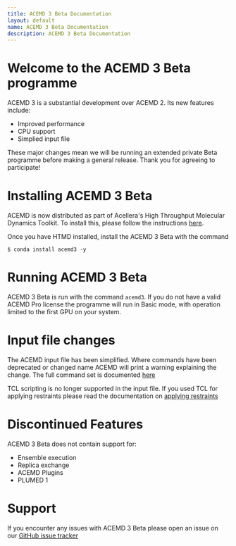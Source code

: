 ```yaml
---
title: ACEMD 3 Beta Documentation
layout: default
name: ACEMD 3 Beta Documentation
description: ACEMD 3 Beta Documentation
---
```


# Welcome to the ACEMD 3 Beta programme

ACEMD 3 is a substantial development over ACEMD 2. Its new features include:
* Improved performance
* CPU support
* Simplied input file


These major changes mean we will be running an extended private Beta programme before making a general release. Thank you for agreeing to participate!

# Installing ACEMD 3 Beta

ACEMD is now distributed as part of Acellera's High Throughput Molecular Dynamics Toolkit. To install this, please follow the instructions [here](https://www.htmd.org/academic-download.html). 


Once you have HTMD installed, install the ACEMD 3 Beta with the command


```
$ conda install acemd3 -y
```

# Running ACEMD 3 Beta

ACEMD 3 Beta is run with the command ```acemd3```. If you do not have a valid ACEMD Pro license the programme will run in Basic mode, with operation limited to the first GPU on your system.

# Input file changes

The ACEMD input file has been simplified. Where commands have been deprecated or changed name ACEMD will print a warning explaining the change. The full command set is documented [here](/acemd3/commands.md) 


TCL scripting is no longer supported in the input file. If you used TCL for applying restraints please read the documentation on [applying restraints](/acemd3/restraints.md)

# Discontinued Features

ACEMD 3 Beta does not contain support for:
* Ensemble execution
* Replica exchange
* ACEMD Plugins
* PLUMED 1

# Support

If you encounter any issues with ACEMD 3 Beta please open an issue on our [GitHub issue tracker](https://github.com/acellera/acemd_issues/issues)
